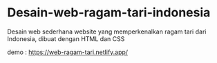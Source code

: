 # Desain-web-ragam-tari-indonesia
Desain web sederhana website yang memperkenalkan ragam tari dari Indonesia, dibuat dengan HTML dan CSS

demo : https://web-ragam-tari.netlify.app/

